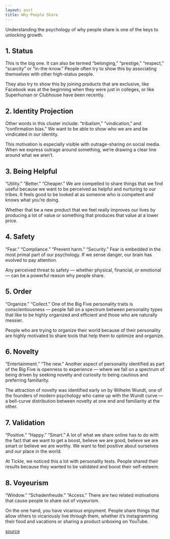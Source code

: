 ```yaml
---
layout: post
title: Why People Share
---
```


Understanding the psychology of why people share is one of the keys to unlocking growth.

## 1. Status

This is the big one. It can also be termed “belonging,” “prestige,” “respect,” “scarcity” or “in-the-know.” People often try to show this by associating themselves with other high-status people.

They also try to show this by joining products that are exclusive, like Facebook was at the beginning when they were just in colleges, or like Superhuman or Clubhouse have been recently.

## 2. Identity Projection

Other words in this cluster include: “tribalism,” “vindication,” and “confirmation bias.” We want to be able to show who we are and be vindicated in our identity.

This motivation is especially visible with outrage-sharing on social media. When we express outrage around something, we’re drawing a clear line around what we aren’t.

## 3. Being Helpful

“Utility.” “Better.” “Cheaper.” We are compelled to share things that we find useful because we want to be perceived as helpful and nurturing to our tribes. It feels good to be looked at as someone who is competent and knows what you’re doing.

Whether that be a new product that we feel really improves our lives by producing a lot of value or something that produces that value at a lower price.

## 4. Safety

“Fear.” “Compliance.” “Prevent harm.” “Security.” Fear is embedded in the most primal part of our psychology. If we sense danger, our brain has evolved to pay attention.

Any perceived threat to safety — whether physical, financial, or emotional — can be a powerful reason why people share.

## 5. Order

“Organize.” “Collect.” One of the Big Five personality traits is conscientiousness — people fall on a spectrum between personality types that like to be highly organized and efficient and those who are naturally messier.

People who are trying to organize their world because of their personality are highly motivated to share tools that help them to optimize and organize.

## 6. Novelty

“Entertainment.” “The new.” Another aspect of personality identified as part of the Big Five is openness to experience — where we fall on a spectrum of being driven by seeking novelty and curiosity to being cautious and preferring familiarity.

The attraction of novelty was identified early on by Wilhelm Wundt, one of the founders of modern psychology who came up with the Wundt curve — a bell-curve distribution between novelty at one end and familiarity at the other.

## 7. Validation

“Positive.” “Happy.” “Smart.” A lot of what we share online has to do with the fact that we want to get a boost, believe we are good, believe we are smart or believe we are worthy. We want to feel positive about ourselves and our place in the world.

At Tickle, we noticed this a lot with personality tests. People shared their results because they wanted to be validated and boost their self-esteem.

## 8. Voyeurism

“Window.” “Schadenfreude.” “Access.” There are two related motivations that cause people to share out of voyeurism.

On the one hand, you have vicarious enjoyment. People share things that allow others to vicariously live through them, whether it’s instagramming their food and vacations or sharing a product unboxing on YouTube.

[source](https://www.nfx.com/post/why-people-share/)